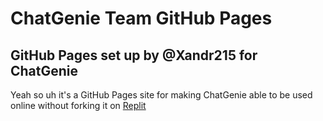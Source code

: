 # ChatGenie Team GitHub Pages
## GitHub Pages set up by @Xandr215 for ChatGenie
Yeah so uh it's a GitHub Pages site for making ChatGenie able to be used online without forking it on [Replit](https://replit.com/@zspocter15/ChatGenie)